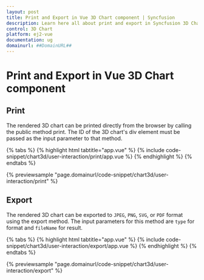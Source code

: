 ```yaml
---
layout: post
title: Print and Export in Vue 3D Chart component | Syncfusion
description: Learn here all about print and export in Syncfusion 3D Chart component of Syncfusion Essential JS 2 and more.
control: 3D Chart
platform: ej2-vue
documentation: ug
domainurl: ##DomainURL##
---
```


# Print and Export in Vue 3D Chart component

## Print

The rendered 3D chart can be printed directly from the browser by calling the public method print. The ID of the 3D chart's div element must be passed as the input parameter to that method.

{% tabs %}
{% highlight html tabtitle="app.vue" %}
{% include code-snippet/chart3d/user-interaction/print/app.vue %}
{% endhighlight %}
{% endtabs %}
        
{% previewsample "page.domainurl/code-snippet/chart3d/user-interaction/print" %}

## Export

The rendered 3D chart can be exported to `JPEG`, `PNG`, `SVG`, or `PDF` format using the export method. The input parameters for this method are `type` for format and `fileName` for result.

{% tabs %}
{% highlight html tabtitle="app.vue" %}
{% include code-snippet/chart3d/user-interaction/export/app.vue %}
{% endhighlight %}
{% endtabs %}
        
{% previewsample "page.domainurl/code-snippet/chart3d/user-interaction/export" %}